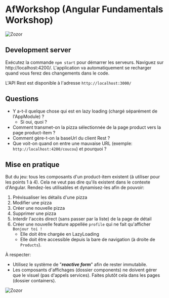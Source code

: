 # AfWorkshop (Angular Fundamentals Workshop)

![Zozor](https://upload.wikimedia.org/wikipedia/commons/thumb/c/cf/Angular_full_color_logo.svg/240px-Angular_full_color_logo.svg.png)

## Development server

Exécutez la commande `npm start` pour démarrer les serveurs.
Naviguez sur http://localhost:4200/. L'application va automatiquement se recharger quand vous ferez des changements dans le code.

L'API Rest est disponible à l'adresse `http://localhost:3000/`

## Questions

* Y a-t-il quelque chose qui est en lazy loading (chargé séparément de l'AppModule) ?
  * Si oui, quoi ?
* Comment transmet-on la pizza sélectionnée de la page product vers la page product-item ?
* Comment gère-t-on la baseUrl du client Rest ?
* Que voit-on quand on entre une mauvaise URL (exemple: `http://localhost:4200/coucou`) et pourquoi ?

## Mise en pratique

But du jeu: tous les composants d'un product-item existent (à utiliser pour les points 1 à 4). Cela ne veut pas dire qu'ils existent dans le contexte d'Angular.
Rendez-les utilisables et dynamisez-les afin de pouvoir:

1. Prévisualiser les détails d'une pizza
2. Modifier une pizza
3. Créer une nouvelle pizza
4. Supprimer une pizza
5. Interdir l'accès direct (sans passer par la liste) de la page de détail
6. Créer une nouvelle feature appellée `profile` qui ne fait qu'afficher `Bonjour toi !`
    * Elle doit être chargée en LazyLoading
    * Elle doit être accessible depuis la bare de navigation (à droite de `Products`).

À respecter:
* Utilisez le système de "***reactive form***" afin de rester immutabile.
* Les composants d'affichages (dossier components) ne doivent gérer que le visuel (pas d'appels services). Faites plutôt cela dans les pages (dossier containers).

![Zozor](https://www.letscode.hu/img/letscodelogo190.png)
